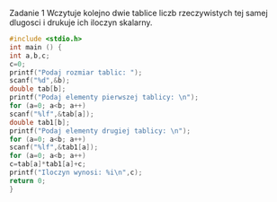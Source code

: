 Zadanie 1
Wczytuje kolejno dwie tablice liczb rzeczywistych tej samej dlugosci i drukuje ich iloczyn skalarny.

```c
#include <stdio.h>
int main () {
int a,b,c;
c=0;
printf("Podaj rozmiar tablic: ");
scanf("%d",&b);
double tab[b];
printf("Podaj elementy pierwszej tablicy: \n");
for (a=0; a<b; a++)
scanf("%lf",&tab[a]);
double tab1[b];
printf("Podaj elementy drugiej tablicy: \n");
for (a=0; a<b; a++)
scanf("%lf",&tab1[a]);
for (a=0; a<b; a++)
c=tab[a]*tab1[a]+c;
printf("Iloczyn wynosi: %i\n",c);
return 0;
}
```
